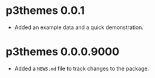 # p3themes 0.0.1

* Added an example data and a quick demonstration.

# p3themes 0.0.0.9000

* Added a `NEWS.md` file to track changes to the package.
